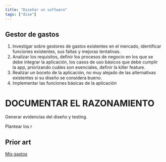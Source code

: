 ```yaml
---
title: "Diseñar un software"
tags: ["dise"]
---
```

## Gestor de gastos

1. Investigar sobre gestores de gastos existentes en el mercado, identificar funciones existentes, sus faltas y mejoras tentativas.
2. Analizar los requisitos, definir los procesos de negocio en los que se debe integrar la aplicación, los casos de uso básicos que debe cumplir la app, priorizando cuáles son esenciales, definir la killer feature.
3. Realizar un boceto de la aplicación, no muy alejado de las alternativas existentes si su diseño se considera bueno.
4. Implementar las funciones básicas de la aplicación

# DOCUMENTAR EL RAZONAMIENTO

Generar evidencias del diseño y testing.

Plantear los r
## Prior art
[Mis gastos](https://f-droid.org/es/packages/org.totschnig.myexpenses/)